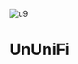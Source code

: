 ![u9](https://user-images.githubusercontent.com/108256873/177789690-4e2d650f-f7ae-4c99-9224-195c49559459.png)

UnUniFi
=

